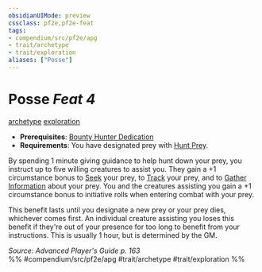 ```yaml
---
obsidianUIMode: preview
cssclass: pf2e,pf2e-feat
tags:
- compendium/src/pf2e/apg
- trait/archetype
- trait/exploration
aliases: ["Posse"]
---
```

# Posse  *Feat 4*  
[archetype](archetype.md "Archetype Feat Trait")  [exploration](exploration.md "Exploration Action & Ability Trait")  

- **Prerequisites**: [Bounty Hunter Dedication](bounty-hunter-dedication-apg.md)
- **Requirements**: You have designated prey with [Hunt Prey](hunt-prey.md).

By spending 1 minute giving guidance to help hunt down your prey, you instruct up to five willing creatures to assist you. They gain a +1 circumstance bonus to [Seek](seek.md) your prey, to [Track](track.md) your prey, and to [Gather Information](gather-information.md) about your prey. You and the creatures assisting you gain a +1 circumstance bonus to initiative rolls when entering combat with your prey.

This benefit lasts until you designate a new prey or your prey dies, whichever comes first. An individual creature assisting you loses this benefit if they're out of your presence for too long to benefit from your instructions. This is usually 1 hour, but is determined by the GM.

*Source: Advanced Player's Guide p. 163*  
%% #compendium/src/pf2e/apg #trait/archetype #trait/exploration %%